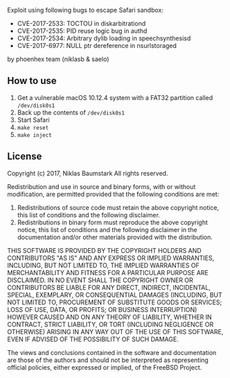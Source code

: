 Exploit using following bugs to escape Safari sandbox:

* CVE-2017-2533: TOCTOU in diskarbitrationd
* CVE-2017-2535: PID reuse logic bug in authd
* CVE-2017-2534: Arbitrary dylib loading in speechsynthesisd
* CVE-2017-6977: NULL ptr dereference in nsurlstoraged

by phoenhex team (niklasb & saelo)


## How to use

1. Get a vulnerable macOS 10.12.4 system with a FAT32 partition called `/dev/disk0s1`
2. Back up the contents of `/dev/disk0s1`
3. Start Safari
4. `make reset`
5. `make inject`


## License

Copyright (c) 2017, Niklas Baumstark
All rights reserved.

Redistribution and use in source and binary forms, with or without
modification, are permitted provided that the following conditions are met:

1. Redistributions of source code must retain the above copyright notice, this
   list of conditions and the following disclaimer.
2. Redistributions in binary form must reproduce the above copyright notice,
   this list of conditions and the following disclaimer in the documentation
   and/or other materials provided with the distribution.

THIS SOFTWARE IS PROVIDED BY THE COPYRIGHT HOLDERS AND CONTRIBUTORS "AS IS" AND
ANY EXPRESS OR IMPLIED WARRANTIES, INCLUDING, BUT NOT LIMITED TO, THE IMPLIED
WARRANTIES OF MERCHANTABILITY AND FITNESS FOR A PARTICULAR PURPOSE ARE
DISCLAIMED. IN NO EVENT SHALL THE COPYRIGHT OWNER OR CONTRIBUTORS BE LIABLE FOR
ANY DIRECT, INDIRECT, INCIDENTAL, SPECIAL, EXEMPLARY, OR CONSEQUENTIAL DAMAGES
(INCLUDING, BUT NOT LIMITED TO, PROCUREMENT OF SUBSTITUTE GOODS OR SERVICES;
LOSS OF USE, DATA, OR PROFITS; OR BUSINESS INTERRUPTION) HOWEVER CAUSED AND
ON ANY THEORY OF LIABILITY, WHETHER IN CONTRACT, STRICT LIABILITY, OR TORT
(INCLUDING NEGLIGENCE OR OTHERWISE) ARISING IN ANY WAY OUT OF THE USE OF THIS
SOFTWARE, EVEN IF ADVISED OF THE POSSIBILITY OF SUCH DAMAGE.

The views and conclusions contained in the software and documentation are those
of the authors and should not be interpreted as representing official policies,
either expressed or implied, of the FreeBSD Project.

